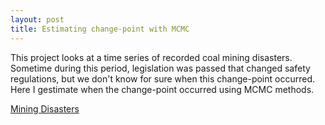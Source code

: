 ```yaml
---
layout: post
title: Estimating change-point with MCMC
---
```

This project looks at a time series of recorded coal mining disasters. 
Sometime during this period, legislation was passed that changed safety regulations, but we don't know for sure when this change-point occurred. Here I gestimate when the change-point occurred using MCMC methods.

[Mining Disasters]( https://github.com/JoomiK/MiningDisasters/blob/master/Mining/MiningDisasters.ipynb )

